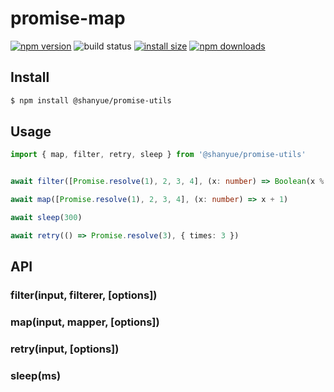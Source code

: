 # promise-map

[![npm version](https://img.shields.io/npm/v/@shanyue/promise-utils.svg?style=flat-square)](https://www.npmjs.org/package/@shanyue/promise-utils)
![build status](https://img.shields.io/github/workflow/status/shfshanyue/promise-map/test?style=flat-square)
[![install size](https://packagephobia.now.sh/badge?p=@shanyue/promise-utils)](https://packagephobia.now.sh/result?p=@shanyue/promise-utils)
[![npm downloads](https://img.shields.io/npm/dw/@shanyue/promise-utils.svg?style=flat-square)](http://npm-stat.com/charts.html?package=@shanyue/promise-utils)

## Install

``` bash
$ npm install @shanyue/promise-utils
```

## Usage

``` ts
import { map, filter, retry, sleep } from '@shanyue/promise-utils'


await filter([Promise.resolve(1), 2, 3, 4], (x: number) => Boolean(x % 2))

await map([Promise.resolve(1), 2, 3, 4], (x: number) => x + 1)

await sleep(300)

await retry(() => Promise.resolve(3), { times: 3 })
```

## API

### filter(input, filterer, [options])

### map(input, mapper, [options])

### retry(input, [options])

### sleep(ms)
